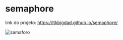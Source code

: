# semaphore
link do projeto: https://ltkbigdad.github.io/semaphore/

![samaforo](https://user-images.githubusercontent.com/90732177/211052924-2bbbb8a2-7590-4d8d-8f9d-ec6e12e5de89.jpeg)
